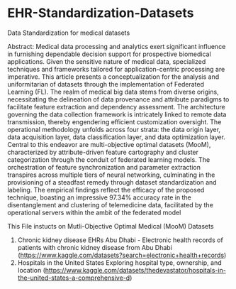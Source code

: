 # EHR-Standardization-Datasets
Data Standardization for medical datasets

Abstract: Medical data processing and analytics exert significant influence in furnishing dependable decision support for prospective biomedical applications. Given the sensitive nature of medical data, specialized techniques and frameworks tailored for application-centric processing are imperative. This article presents a conceptualization for the analysis and uniformitarian of datasets through the implementation of Federated Learning (FL). The realm of medical big data stems from diverse origins, necessitating the delineation of data provenance and attribute paradigms to facilitate feature extraction and dependency assessment. The architecture governing the data collection framework is intricately linked to remote data transmission, thereby engendering efficient customization oversight. The operational methodology unfolds across four strata: the data origin layer, data acquisition layer, data classification layer, and data optimization layer. Central to this endeavor are multi-objective optimal datasets (MooM), characterized by attribute-driven feature cartography and cluster categorization through the conduit of federated learning models. The orchestration of feature synchronization and parameter extraction transpires across multiple tiers of neural networking, culminating in the provisioning of a steadfast remedy through dataset standardization and labeling. The empirical findings reflect the efficacy of the proposed technique, boasting an impressive 97.34% accuracy rate in the disentanglement and clustering of telemedicine data, facilitated by the operational servers within the ambit of the federated model


This File instucts on Mutli-Objective Optimal Medical (MooM) Datasets

1. Chronic kidney disease EHRs Abu Dhabi - Electronic health records of patients with chronic kidney disease from Abu Dhabi (https://www.kaggle.com/datasets?search=electronic+health+records)
2. Hospitals in the United States Exploring hospital type, ownership, and location (https://www.kaggle.com/datasets/thedevastator/hospitals-in-the-united-states-a-comprehensive-d)
